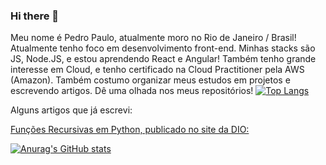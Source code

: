 ### Hi there 👋

<!--
**Pedro-PAM/Pedro-PAM** is a ✨ _special_ ✨ repository because its `README.md` (this file) appears on your GitHub profile.

Here are some ideas to get you started:

- 🔭 I’m currently working on ...
- 🌱 I’m currently learning ...
- 👯 I’m looking to collaborate on ...
- 🤔 I’m looking for help with ...
- 💬 Ask me about ...
- 📫 How to reach me: ...
- 😄 Pronouns: ...
- ⚡ Fun fact: ...
-->
Meu nome é Pedro Paulo, atualmente moro no Rio de Janeiro / Brasil! 
Atualmente tenho foco em desenvolvimento front-end. Minhas stacks são JS, Node.JS, e estou aprendendo React e Angular!
Também tenho grande interesse em Cloud, e tenho certificado na Cloud Practitioner pela AWS (Amazon). 
Também costumo organizar meus estudos em projetos e escrevendo artigos. Dê uma olhada nos meus repositórios!
[![Top Langs](https://github-readme-stats.vercel.app/api/top-langs/?username=Pedro-PAM)](https://github.com/anuraghazra/github-readme-stats)

Alguns artigos que já escrevi:


[Funções Recursivas em Python, publicado no site da DIO:](https://web.dio.me/articles/funcoes-recursivas-em-python-o-que-sao-e-como-funcionam?back=%2Fhome&page=1&order=oldest)

[![Anurag's GitHub stats](https://github-readme-stats.vercel.app/api?username=Pedro-PAM)](https://github.com/anuraghazra/github-readme-stats)
